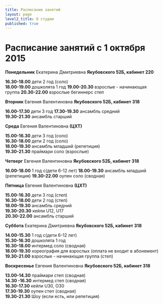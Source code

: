```yaml
---
title: Расписание занятий
layout: page
level2_title: О студии
published: true
---
```










# Расписание занятий с 1 октября 2015

**Понедельник** Екатерина Дмитриевна **Якубовского 52Б, кабинет 220**


**16.30-18.00**
дети 2 год (соло)  
**18.00-19.00** 
дошколята 1 год 
**19.00-20.30** 
взрослые - начинающая группа
**20.30-22.00**
взрослые бегиннерс степ 


**Вторник** Евгения Валентиновна **Якубовского 52Б, кабинет 318**

**16.00-17.30** дети 3 год 
**17.30-19.30** ансамбль средний  
**19.30-21.30** ансамбль старший 

**Среда** Евгения Валентиновна **(ЦХТ)**

**15.00-16.30** дети 3 год (соло)  
**16.30-18.00** дети 2 год (соло)  
**18.00-19.30** ансамбль младший (репетиция)  
**19.30-21.30** праймари соло (взрослые)

**Четверг** Евгения Валентиновна **Якубовского 52Б, кабинет 318**

**16.00-18.00**
1 год с(дети 6-12 лет)
**18.00-19.30**
ансамбль младший (репетиция)
**19.30-22.00**
оупен соло (сводная) 

**Пятница** Евгения Валентиновна **(ЦХТ)**

**15.00-16.30** дети 3 год (степ)  
**16.30-18.00** дети 2 год (степ)  
**18.00-19.30** ансамбль средний  
**19.30-20.30** кейли U12, U17  
**20.30-22.00** ансамбль старший  

**Суббота** Екатерина Дмитриевна **Якубовского 52Б, кабинет 318**

**14.00-15.30** 1 год с(дети 6-12 лет)   
**15.30-16.30** дошколята 1 год  
**16.30-18.00** интермед соло (сводная)  
**18.00-19.30** хореография для взрослых (оплата не входит в абонемент)
**19.30-21.00** взрослые - начинающая группа (степ)

**Воскресенье** Евгения Валентиновна **Якубовского 52Б, кабинет 318**

**13.00-14.30** праймари степ (сводная)  
**14.30 -16.30** интермед степ (сводная)  
**16.30-17.30** кейли U30, O30  
**17.30-19.30** оупен степ (сводная)  
**19.30-21.30** Шоу (если есть, или репетиция)

